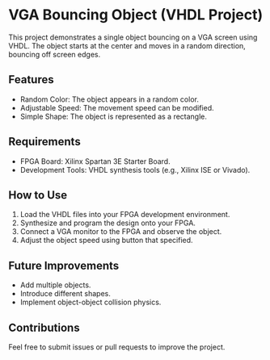 # VGA Bouncing Object (VHDL Project)
This project demonstrates a single object bouncing on a VGA screen using VHDL. The object starts at the center and moves in a random direction, bouncing off screen edges.

## Features
- Random Color: The object appears in a random color.
- Adjustable Speed: The movement speed can be modified.
- Simple Shape: The object is represented as a rectangle.

## Requirements
- FPGA Board: Xilinx Spartan 3E Starter Board.
- Development Tools: VHDL synthesis tools (e.g., Xilinx ISE or Vivado).

## How to Use
1. Load the VHDL files into your FPGA development environment.
2. Synthesize and program the design onto your FPGA.
3. Connect a VGA monitor to the FPGA and observe the object.
4. Adjust the object speed using button that specified.

## Future Improvements
- Add multiple objects.
- Introduce different shapes.
- Implement object-object collision physics.

## Contributions
Feel free to submit issues or pull requests to improve the project.
